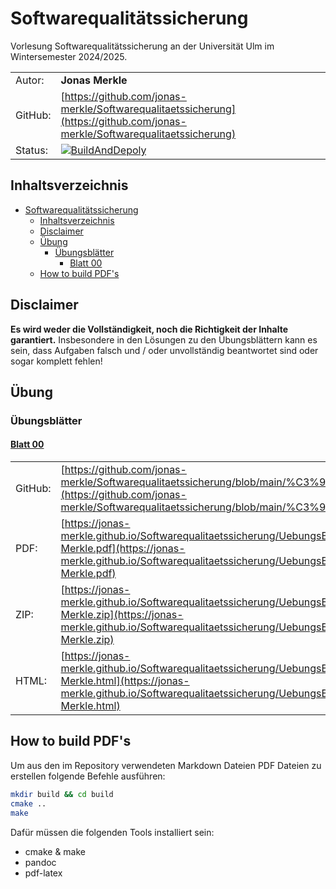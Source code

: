 # Softwarequalitätssicherung

Vorlesung Softwarequalitätssicherung an der Universität Ulm im Wintersemester 2024/2025.

|         |                  |
|---------|------------------|
| Autor:  | **Jonas Merkle** |
| GitHub: | [https://github.com/jonas-merkle/Softwarequalitaetssicherung](https://github.com/jonas-merkle/Softwarequalitaetssicherung) |
| Status: | [![BuildAndDepoly](https://github.com/jonas-merkle/Softwarequalitaetssicherung/actions/workflows/BuildAndDepoly.yml/badge.svg?branch=main)](https://github.com/jonas-merkle/Softwarequalitaetssicherung/actions/workflows/BuildAndDepoly.yml) |

## Inhaltsverzeichnis

- [Softwarequalitätssicherung](#softwarequalitätssicherung)
  - [Inhaltsverzeichnis](#inhaltsverzeichnis)
  - [Disclaimer](#disclaimer)
  - [Übung](#übung)
    - [Übungsblätter](#übungsblätter)
      - [Blatt 00](#blatt-00)
  - [How to build PDF's](#how-to-build-pdfs)

## Disclaimer

**Es wird weder die Vollständigkeit, noch die Richtigkeit der Inhalte garantiert.**
Insbesondere in den Lösungen zu den Übungsblättern kann es sein, dass Aufgaben falsch und / oder unvollständig beantwortet sind oder sogar komplett fehlen!

## Übung

### Übungsblätter

#### [Blatt 00](./Übung/Blatt00/Blatt00.md)

|         |   |
|---------|---|
| GitHub: | [https://github.com/jonas-merkle/Softwarequalitaetssicherung/blob/main/%C3%9Cbung/Blatt00/Blatt00.md](https://github.com/jonas-merkle/Softwarequalitaetssicherung/blob/main/%C3%9Cbung/Blatt00/Blatt00.md) |
| PDF:    | [https://jonas-merkle.github.io/Softwarequalitaetssicherung/UebungsBlatt00/UebungsBlatt00_Jonas-Merkle.pdf](https://jonas-merkle.github.io/Softwarequalitaetssicherung/UebungsBlatt00/UebungsBlatt00_Jonas-Merkle.pdf) |
| ZIP:    | [https://jonas-merkle.github.io/Softwarequalitaetssicherung/UebungsBlatt00/UebungsBlatt00_Jonas-Merkle.zip](https://jonas-merkle.github.io/Softwarequalitaetssicherung/UebungsBlatt00/UebungsBlatt00_Jonas-Merkle.zip) |
| HTML:   | [https://jonas-merkle.github.io/Softwarequalitaetssicherung/UebungsBlatt00/UebungsBlatt00_Jonas-Merkle.html](https://jonas-merkle.github.io/Softwarequalitaetssicherung/UebungsBlatt00/UebungsBlatt00_Jonas-Merkle.html) |

## How to build PDF's

Um aus den im Repository verwendeten Markdown Dateien PDF Dateien zu erstellen folgende Befehle ausführen:

```bash
mkdir build && cd build
cmake ..
make
```

Dafür müssen die folgenden Tools installiert sein:

- cmake & make
- pandoc
- pdf-latex
